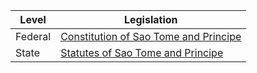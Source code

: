 | Level | Legislation |
|---|---|
| Federal | [Constitution of Sao Tome and Principe](https://www.constituteproject.org/constitution/Sao_Tome_and_Principe_2003.pdf) |
| State | [Statutes of Sao Tome and Principe](https://www.wipo.int/wipolex/en/details.jsp?id=19330) |